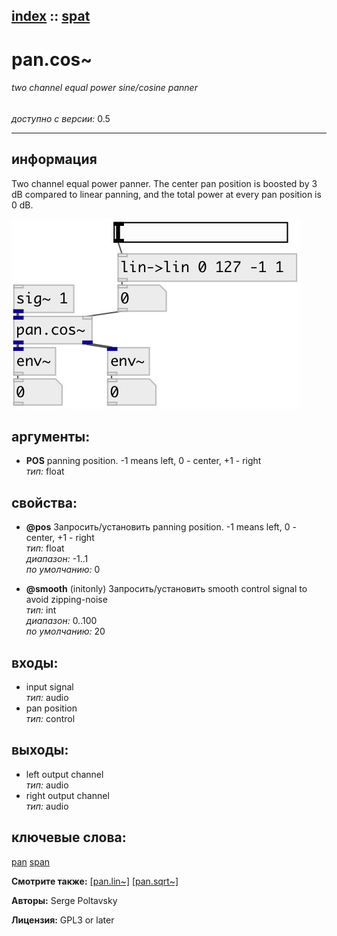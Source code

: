 [index](index.html) :: [spat](category_spat.html)
---

# pan.cos~

###### two channel equal power sine/cosine panner

*доступно с версии:* 0.5

---


## информация
Two channel equal power panner. The center pan position is boosted by 3 dB compared to linear panning, and the total power at every pan position is 0 dB.


[![example](../examples/img/pan.cos~.jpg)](../examples/pd/pan.cos~.pd)



## аргументы:

* **POS**
panning position. -1 means left, 0 - center, +1 - right<br>
_тип:_ float<br>





## свойства:

* **@pos** 
Запросить/установить panning position. -1 means left, 0 - center, +1 - right<br>
_тип:_ float<br>
_диапазон:_ -1..1<br>
_по умолчанию:_ 0<br>

* **@smooth** (initonly)
Запросить/установить smooth control signal to avoid zipping-noise<br>
_тип:_ int<br>
_диапазон:_ 0..100<br>
_по умолчанию:_ 20<br>



## входы:

* input signal<br>
_тип:_ audio
* pan position<br>
_тип:_ control



## выходы:

* left output channel<br>
_тип:_ audio
* right output channel<br>
_тип:_ audio



## ключевые слова:

[pan](keywords/pan.html)
[span](keywords/span.html)



**Смотрите также:**
[\[pan.lin~\]](pan.lin~.html)
[\[pan.sqrt~\]](pan.sqrt~.html)




**Авторы:** Serge Poltavsky




**Лицензия:** GPL3 or later





